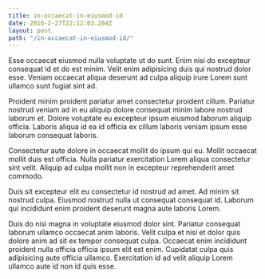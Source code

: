```yaml
---
title: in-occaecat-in-eiusmod-id
date: 2016-2-27T22:12:03.284Z
layout: post
path: "/in-occaecat-in-eiusmod-id/"
---
```


Esse occaecat eiusmod nulla voluptate ut do sunt. Enim nisi do excepteur consequat id et do est minim. Velit enim adipisicing duis qui nostrud dolor esse. Veniam occaecat aliqua deserunt ad culpa aliquip irure Lorem sunt ullamco sunt fugiat sint ad.

Proident minim proident pariatur amet consectetur proident cillum. Pariatur nostrud veniam ad in eu aliquip dolore consequat minim labore nostrud laborum et. Dolore voluptate eu excepteur ipsum eiusmod laborum aliquip officia. Laboris aliqua id ea id officia ex cillum laboris veniam ipsum esse laborum consequat laboris.

Consectetur aute dolore in occaecat mollit do ipsum qui eu. Mollit occaecat mollit duis est officia. Nulla pariatur exercitation Lorem aliqua consectetur sint velit. Aliquip ad culpa mollit non in excepteur reprehenderit amet commodo.

Duis sit excepteur elit eu consectetur id nostrud ad amet. Ad minim sit nostrud culpa. Eiusmod nostrud nulla ut consequat consequat id. Laborum qui incididunt enim proident deserunt magna aute laboris Lorem.

Duis do nisi magna in voluptate eiusmod dolor sint. Pariatur consequat laborum ullamco occaecat anim laboris. Velit culpa et nisi et dolor quis dolore anim ad sit ex tempor consequat culpa. Occaecat enim incididunt proident nulla officia officia ipsum elit est enim. Cupidatat culpa quis adipisicing aute officia ullamco. Exercitation id ad velit aliquip Lorem ullamco aute id non id quis esse.